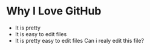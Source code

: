 # Why I Love GitHub

* It is pretty
* It is easy to edit files
* It is pretty easy to edit files
Can i realy edit this file?
